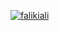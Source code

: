 [![falikiali](https://circleci.com/gh/falikiali/MovieApp.svg?style=shield)](https://circleci.com/gh/falikiali/MovieApp)
